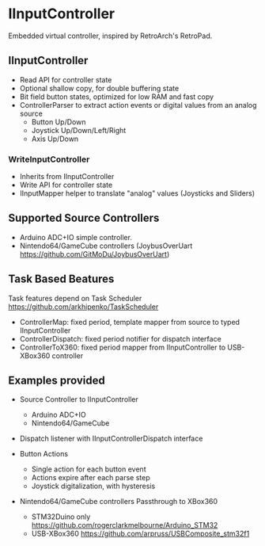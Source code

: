 # IInputController

Embedded virtual controller, inspired by RetroArch's RetroPad.

## IInputController
- Read API for controller state
- Optional shallow copy, for double buffering state
- Bit field button states, optimized for low RAM and fast copy
- ControllerParser to extract action events or digital values from an analog source
	- Button Up/Down
 	- Joystick Up/Down/Left/Right
  	- Axis Up/Down

### WriteInputController
- Inherits from IInputController
- Write API for controller state
- IInputMapper helper to translate "analog" values (Joysticks and Sliders)


## Supported Source Controllers
- Arduino ADC+IO simple controller.
- Nintendo64/GameCube controllers (JoybusOverUart https://github.com/GitMoDu/JoybusOverUart)

## Task Based Beatures
Task features depend on Task Scheduler https://github.com/arkhipenko/TaskScheduler

- ControllerMap: fixed period, template mapper from source to typed IInputController
- ControllerDispatch: fixed period notifier for dispatch interface
- ControllerToX360: fixed period mapper from IInputController to USB-XBox360 controller

## Examples provided

- Source Controller to IInputController
	- Arduino ADC+IO
	- Nintendo64/GameCube

- Dispatch listener with IInputControllerDispatch interface

- Button Actions
	- Single action for each button event
 	- Actions expire after each parse step
	- Joystick digitalization, with hysteresis

- Nintendo64/GameCube controllers Passthrough to XBox360
	- STM32Duino only https://github.com/rogerclarkmelbourne/Arduino_STM32
	- USB-XBox360 https://github.com/arpruss/USBComposite_stm32f1

 
 
